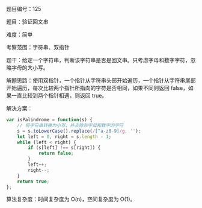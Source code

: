 题目编号：125

题目：验证回文串

难度：简单

考察范围：字符串、双指针

题干：给定一个字符串，判断该字符串是否是回文串。只考虑字母和数字字符，忽略字母的大小写。

解题思路：使用双指针，一个指针从字符串头部开始遍历，一个指针从字符串尾部开始遍历，每次比较两个指针所指向的字符是否相同，如果不同则返回 false，如果一直比较到两个指针相遇，则返回 true。

解决方案：

```javascript
var isPalindrome = function(s) {
    // 将字符串转换为小写，并去除非字母和数字的字符
    s = s.toLowerCase().replace(/[^a-z0-9]/g, '');
    let left = 0, right = s.length - 1;
    while (left < right) {
        if (s[left] !== s[right]) {
            return false;
        }
        left++;
        right--;
    }
    return true;
};
```

算法复杂度：时间复杂度为 O(n)，空间复杂度为 O(1)。